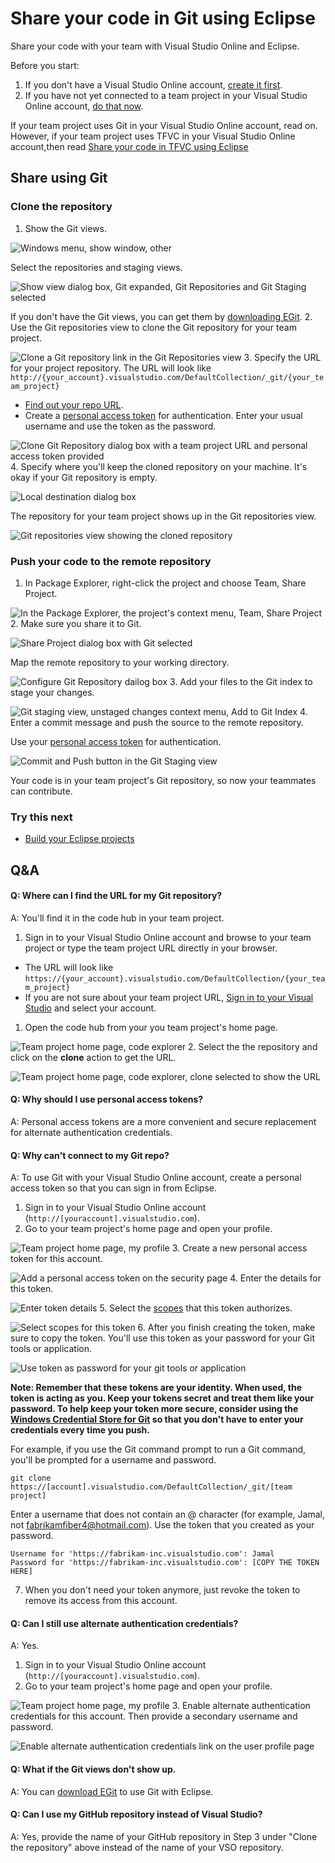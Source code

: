<properties
	pageTitle="Share your code in Git using Eclipse"
  description="Share your code in Git using Eclipse"
  services="visual-studio-online"
  documentationCenter = ""
  authors="terryaustin"
  manager="terryaustin"
  editor="terryaustin" /> 

# Share your code in Git using Eclipse


Share your code with your team with Visual Studio Online and Eclipse.



Before you start:


1. If you don't have a Visual Studio Online account, [create it first](https://www.visualstudio.com/get-started/setup/sign-up-for-visual-studio-online).
2. If you have not yet connected to a team project in your Visual Studio Online account, [do that now](https://www.visualstudio.com/get-started/setup/connect-to-visual-studio-online).


If your team project uses Git in your Visual Studio Online account, read on. However, if your team project uses TFVC in your Visual Studio Online account,then read [Share your code in TFVC using Eclipse](https://www.visualstudio.com/get-started/code/share-your-code-in-tfvc-eclipse)






## Share using Git

### Clone the repository

1. Show the Git views.



![Windows menu, show window, other](./media/share-your-code-in-git-eclipse/show-git-views.png)



Select the repositories and staging views.



![Show view dialog box, Git expanded, Git Repositories and Git Staging selected](./media/share-your-code-in-git-eclipse/git-views-selected.png)



If you don't have the Git views, you can get them by [downloading EGit](http://www.eclipse.org/egit/).
2. Use the Git repositories view to clone the Git repository for your team project.



![Clone a Git repository link in the Git Repositories view](./media/share-your-code-in-git-eclipse/clone-git-repository.png)
3. Specify the URL for your project repository. The URL will look like `http://{your_account}.visualstudio.com/DefaultCollection/_git/{your_team_project}`


 - [Find out your repo URL](https://www.visualstudio.com/get-started/code/share-your-code-in-git-eclipse#gitrepourl).
 - Create a [personal access token](https://www.visualstudio.com/get-started/code/share-your-code-in-git-eclipse#pat) for authentication. 
Enter your usual username and use the token as the password.


![Clone Git Repository dialog box with a team project URL and personal access token provided](./media/share-your-code-in-git-eclipse/clone-repo-dialog.png)
4. Specify where you'll keep the cloned repository on your machine. It's okay if your Git repository is empty.



![Local destination dialog box](./media/share-your-code-in-git-eclipse/local-destination.png)



The repository for your team project shows up in the Git repositories view.



![Git repositories view showing the cloned repository](./media/share-your-code-in-git-eclipse/cloned-repository.png)

### Push your code to the remote repository

1. In Package Explorer, right-click the project and choose Team, Share Project.



![In the Package Explorer, the project's context menu, Team, Share Project](./media/share-your-code-in-git-eclipse/share-project.png)
2. Make sure you share it to Git.



![Share Project dialog box with Git selected](./media/share-your-code-in-git-eclipse/share-project-git.png)



Map the remote repository to your working directory.



![Configure Git Repository dailog box](./media/share-your-code-in-git-eclipse/configure-git-repository.png)
3. Add your files to the Git index to stage your changes.



![Git staging view, unstaged changes context menu,  Add to Git Index](./media/share-your-code-in-git-eclipse/add-to-git-index.png)
4. Enter a commit message and push the source to the remote repository.



Use your [personal access token](https://www.visualstudio.com/get-started/code/share-your-code-in-git-eclipse#pat) for authentication.



![Commit and Push button in the Git Staging view](./media/share-your-code-in-git-eclipse/commit-and-push.jpg)


Your code is in your team project's Git repository, so now your teammates can contribute.


### Try this next

- [Build your Eclipse projects](https://www.visualstudio.com/get-started/build/build-your-app-eclipse)

## Q&amp;A

#### Q: Where can I find the URL for my Git repository?


A: You'll find it in the code hub in your team project.


1. Sign in to your Visual Studio Online account and browse to your team project or type the team project URL directly in your browser.

- The URL will look like `https://{your_account}.visualstudio.com/DefaultCollection/{your_team_project}`
- If you are not sure about your team project URL, [Sign in to your Visual Studio](http://go.microsoft.com/fwlink/?LinkID=309329) and select your account.

1. Open the code hub from your you team project's home page.



![Team project home page, code explorer](./media/share-your-code-in-git-eclipse/code-explorer.png)
2. Select the the repository and click on the **clone** action to get the URL.



![Team project home page, code explorer, clone selected to show the URL](./media/share-your-code-in-git-eclipse/clone-url.png)

#### Q: Why should I use personal access tokens?


A: Personal access tokens are a more convenient and secure replacement 
for alternate authentication credentials.






#### Q: Why can't connect to my Git repo?


A: To use Git with your Visual Studio Online account, create a personal access token 
so that you can sign in from Eclipse.


1. Sign in to your Visual Studio Online account (`http://[youraccount].visualstudio.com`).
2. Go to your team project's home page and open your profile.



![Team project home page, my profile](./media/share-your-code-in-git-eclipse/my-profile.png)
3. Create a new personal access token for this account.



![Add a personal access token on the security page ](./media/share-your-code-in-git-eclipse/add-personal-access-token.png)
4. Enter the details for this token.



![Enter token details](./media/share-your-code-in-git-eclipse/setup-personal-access-token.png)
5. Select the [scopes](https://www.visualstudio.com/integrate/get-started/auth/oauth#scopes) that this token authorizes.



![Select scopes for this token](./media/share-your-code-in-git-eclipse/select-personal-access-token-scopes.png)
6. After you finish creating the token, make sure to copy the token. You'll use this token as your password for your Git tools or application.



![Use token as password for your git tools or application](./media/share-your-code-in-git-eclipse/create-personal-access-token.png)



**Note: Remember that these tokens are your identity. 
When used, the token is acting as you. 
Keep your tokens secret and treat them like your password.
To help keep your token more secure, consider using the 
[Windows Credential Store for Git](http://gitcredentialstore.codeplex.com)
so that you don't have to enter your credentials every time you push.**



For example, if you use the Git command prompt to run a Git command, you'll be prompted for a username and password.


```
git clone https://[account].visualstudio.com/DefaultCollection/_git/[team project]
```


Enter a username that does not contain an @ character (for example, Jamal, not fabrikamfiber4@hotmail.com). 
Use the token that you created as your password.


```
Username for 'https://fabrikam-inc.visualstudio.com': Jamal
Password for 'https://fabrikam-inc.visualstudio.com': [COPY THE TOKEN HERE]
```
7. When you don't need your token anymore, just revoke the token to remove its access from this account.

#### Q: Can I still use alternate authentication credentials?


A:  Yes.


1. Sign in to your Visual Studio Online account (`http://[youraccount].visualstudio.com`).
2. Go to your team project's home page and open your profile.



![Team project home page, my profile](./media/share-your-code-in-git-eclipse/my-profile.png)
3. Enable alternate authentication credentials for this account. Then provide a secondary username and password.



![Enable alternate authentication credentials link on the user profile page](./media/share-your-code-in-git-eclipse/enable-alternate-credentials.png)

#### Q: What if the Git views don't show up.


A: You can [download EGit](http://www.eclipse.org/egit/) to use Git with Eclipse.


#### Q: Can I use my GitHub repository instead of Visual Studio?


A:  Yes, provide the name of your GitHub repository in Step 3 under "Clone the repository" above instead of the name of your VSO repository.
